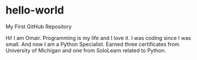 # hello-world
My First GitHub Repository

Hi! I am Omair. Programming is my life and I love it. I was coding since I was small. And now I am a Python Specialist. Earned three certificates from University of Michigan and one from SoloLearn related to Python.

